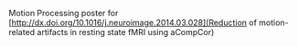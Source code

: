 Motion Processing poster for [http://dx.doi.org/10.1016/j.neuroimage.2014.03.028](Reduction of motion-related artifacts in resting state fMRI using aCompCor)